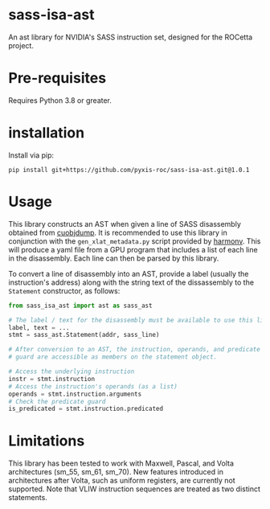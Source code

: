 # sass-isa-ast
An ast library for NVIDIA's SASS instruction set, designed for the ROCetta project.

# Pre-requisites
Requires Python 3.8 or greater.

# installation

Install via pip:
```
pip install git+https://github.com/pyxis-roc/sass-isa-ast.git@1.0.1
```

# Usage

This library constructs an AST when given a line of SASS disassembly obtained from
[cuobjdump](https://docs.nvidia.com/cuda/cuda-binary-utilities/index.html#cuobjdump). It is recommended to use this
library in conjunction with the `gen_xlat_metadata.py` script provided by [harmonv](https://github.com/pyxis-roc/harmonv).
This will produce a yaml file from a GPU program that includes a list of each line in the disassembly.
Each line can then be parsed by this library.

To convert a line of disassembly into an AST, provide a label (usually the instruction's address) along with the string text of the dissassembly to the ``Statement`` constructor, as follows:

```python
from sass_isa_ast import ast as sass_ast

# The label / text for the disassembly must be available to use this library.
label, text = ...
stmt = sass_ast.Statement(addr, sass_line)

# After conversion to an AST, the instruction, operands, and predicate
# guard are accessible as members on the statement object.

# Access the underlying instruction
instr = stmt.instruction
# Access the instruction's operands (as a list)
operands = stmt.instruction.arguments
# Check the predicate guard
is_predicated = stmt.instruction.predicated
```


# Limitations
This library has been tested to work with Maxwell, Pascal, and Volta architectures (sm_55, sm_61, sm_70).
New features introduced in architectures after Volta, such as uniform registers, are currently not supported.
Note that VLIW instruction sequences are treated as two distinct statements.